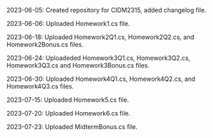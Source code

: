 2023-06-05: Created repository for CIDM2315, added changelog file.

2023-06-06: Uploaded Homework1.cs file.

2023-06-18: Uploaded Homework2Q1.cs, Homework2Q2.cs, and Homework2Bonus.cs files.

2023-06-24: Uploadeded Homework3Q1.cs, Homework3Q2.cs, Homework3Q3.cs and Homework3Bonus.cs files.

2023-06-30: Uploaded Homework4Q1.cs, Homework4Q2.cs, and Homework4Q3.cs files.

2023-07-15: Uploaded Homework5.cs file.

2023-07-20: Uploaded Homework6.cs file.

2023-07-23: Uploaded MidtermBonus.cs file.

